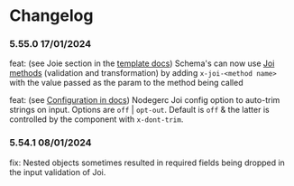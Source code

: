 # Changelog

### 5.55.0 17/01/2024
feat: (see Joie section in the [template docs](https://acr-lfr.github.io/generate-it/#/_pages/template-functions)) Schema's can now use [Joi methods](https://joi.dev/api/) (validation and transformation) by adding `x-joi-<method name>` with the value passed as the param to the method being called

feat: (see [Configuration in docs](https://acr-lfr.github.io/generate-it/#/_pages/configuration)) Nodegerc Joi config option to auto-trim strings on input. Options are `off` | `opt-out`. Default is `off` & the latter is controlled by the component with `x-dont-trim`.

### 5.54.1 08/01/2024
fix: Nested objects sometimes resulted in required fields being dropped in the input validation of Joi. 

